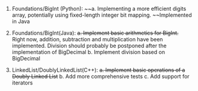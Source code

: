 1. Foundations/BigInt (Python):
    ~~a. Implementing a more efficient digits array, potentially using fixed-length integer bit mapping.  ~~Implemented in Java

2. Foundations/BigInt(Java):
    ~~a. Implement basic arithmetics for BigInt.~~ Right now, addition, subtraction and multiplication have been implemented. Division should probably be postponed after the implementation of BigDecimal
    b. Implement division based on BigDecimal

3. LinkedList/DoublyLinkedList(C++):
    ~~a. Implement basic operations of a Doubly Linked List~~
    b. Add more comprehensive tests
    c. Add support for iterators
